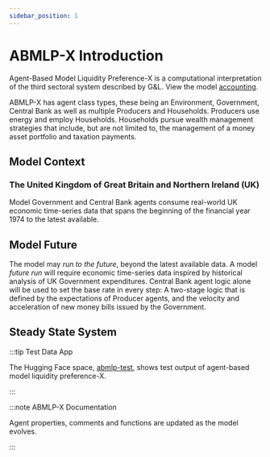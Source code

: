 ```yaml
---
sidebar_position: 1
---
```


# ABMLP-X Introduction

Agent-Based Model Liquidity Preference-X is a computational interpretation of the third sectoral system described by G&L. View the model [accounting](https://docs.google.com/spreadsheets/d/1NcpXHy4gTfRFKzN3JeQgiL39_UO8THEleTs_sAEWOxs/edit#gid=1894302012).

ABMLP-X has agent class types, these being an Environment, Government, Central Bank as well as multiple Producers and Households. Producers use energy and employ Households. Households pursue wealth management strategies that include, but are not limited to, the management of a money asset portfolio and taxation payments.

## Model Context

### The United Kingdom of Great Britain and Northern Ireland (UK)

Model Government and Central Bank agents consume real-world UK economic time-series data that spans the beginning of the financial year 1974 to the latest available.

## Model Future

The model may *run to the future*, beyond the latest available data. A model *future run* will require economic time-series data inspired by historical analysis of UK Government expenditures. Central Bank agent logic alone will be used to set the base rate in every step: A two-stage logic that is defined by the expectations of Producer agents, and the velocity and acceleration of new money bills issued by the Government.

## Steady State System

:::tip Test Data App

The Hugging Face space, [abmlp-test](https://danodrisc-abmlp-test.hf.space), shows test output of agent-based model liquidity preference-X.

:::

:::note ABMLP-X Documentation

Agent properties, comments and functions are updated as the model evolves.

:::

